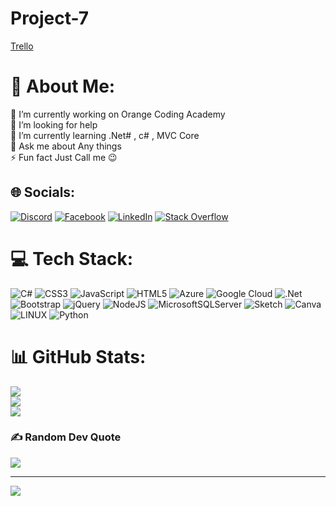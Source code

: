 # Project-7
[Trello](https://trello.com/invite/b/4dWlvT1T/ATTIbcf183bffd401fead07b9a47186369f4CDE95032/page)
# 💫 About Me:
🔭 I’m currently working on Orange Coding Academy<br>🤝 I’m looking for help <br>🌱 I’m currently learning .Net# , c# , MVC Core<br>💬 Ask me about Any things<br>⚡ Fun fact Just Call me 😉


## 🌐 Socials:
[![Discord](https://img.shields.io/badge/Discord-%237289DA.svg?logo=discord&logoColor=white)](https://discord.gg/33-sohaibalrousan#6794) [![Facebook](https://img.shields.io/badge/Facebook-%231877F2.svg?logo=Facebook&logoColor=white)](https://facebook.com/https://www.facebook.com/soh.ros.71/) [![LinkedIn](https://img.shields.io/badge/LinkedIn-%230077B5.svg?logo=linkedin&logoColor=white)](https://linkedin.com/in/https://www.linkedin.com/in/sohaib-al-rousan-428963223/) [![Stack Overflow](https://img.shields.io/badge/-Stackoverflow-FE7A16?logo=stack-overflow&logoColor=white)](https://stackoverflow.com/users/20500678) 

# 💻 Tech Stack:
![C#](https://img.shields.io/badge/c%23-%23239120.svg?style=for-the-badge&logo=c-sharp&logoColor=white) ![CSS3](https://img.shields.io/badge/css3-%231572B6.svg?style=for-the-badge&logo=css3&logoColor=white) ![JavaScript](https://img.shields.io/badge/javascript-%23323330.svg?style=for-the-badge&logo=javascript&logoColor=%23F7DF1E) ![HTML5](https://img.shields.io/badge/html5-%23E34F26.svg?style=for-the-badge&logo=html5&logoColor=white) ![Azure](https://img.shields.io/badge/azure-%230072C6.svg?style=for-the-badge&logo=azure-devops&logoColor=white) ![Google Cloud](https://img.shields.io/badge/Google%20Cloud-%234285F4.svg?style=for-the-badge&logo=google-cloud&logoColor=white) ![.Net](https://img.shields.io/badge/.NET-5C2D91?style=for-the-badge&logo=.net&logoColor=white) ![Bootstrap](https://img.shields.io/badge/bootstrap-%23563D7C.svg?style=for-the-badge&logo=bootstrap&logoColor=white) ![jQuery](https://img.shields.io/badge/jquery-%230769AD.svg?style=for-the-badge&logo=jquery&logoColor=white) ![NodeJS](https://img.shields.io/badge/node.js-6DA55F?style=for-the-badge&logo=node.js&logoColor=white) ![MicrosoftSQLServer](https://img.shields.io/badge/Microsoft%20SQL%20Sever-CC2927?style=for-the-badge&logo=microsoft%20sql%20server&logoColor=white) ![Sketch](https://img.shields.io/badge/Sketch-FFB387?style=for-the-badge&logo=sketch&logoColor=black) ![Canva](https://img.shields.io/badge/Canva-%2300C4CC.svg?style=for-the-badge&logo=Canva&logoColor=white) ![LINUX](https://img.shields.io/badge/Linux-FCC624?style=for-the-badge&logo=linux&logoColor=black) ![Python](https://img.shields.io/badge/python-3670A0?style=for-the-badge&logo=python&logoColor=ffdd54)
# 📊 GitHub Stats:
![](https://github-readme-stats.vercel.app/api?username=33-sohaibrousan&theme=highcontrast&hide_border=false&include_all_commits=false&count_private=false)<br/>
![](https://github-readme-streak-stats.herokuapp.com/?user=33-sohaibrousan&theme=highcontrast&hide_border=false)<br/>
![](https://github-readme-stats.vercel.app/api/top-langs/?username=33-sohaibrousan&theme=highcontrast&hide_border=false&include_all_commits=false&count_private=false&layout=compact)

### ✍️ Random Dev Quote
![](https://quotes-github-readme.vercel.app/api?type=vetical&theme=radical)



---
[![](https://visitcount.itsvg.in/api?id=33-sohaibrousan&icon=5&color=2)](https://visitcount.itsvg.in)

<!-- Proudly created with GPRM ( https://gprm.itsvg.in ) -->
